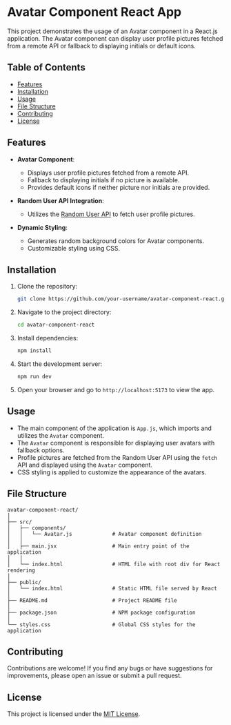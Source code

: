 # Avatar Component React App

This project demonstrates the usage of an Avatar component in a React.js application. The Avatar component can display user profile pictures fetched from a remote API or fallback to displaying initials or default icons.

## Table of Contents

- [Features](#features)
- [Installation](#installation)
- [Usage](#usage)
- [File Structure](#file-structure)
- [Contributing](#contributing)
- [License](#license)

## Features

- **Avatar Component**: 
  - Displays user profile pictures fetched from a remote API.
  - Fallback to displaying initials if no picture is available.
  - Provides default icons if neither picture nor initials are provided.

- **Random User API Integration**: 
  - Utilizes the [Random User API](https://randomuser.me/) to fetch user profile pictures.

- **Dynamic Styling**:
  - Generates random background colors for Avatar components.
  - Customizable styling using CSS.

## Installation

1. Clone the repository:
    ```bash
    git clone https://github.com/your-username/avatar-component-react.git
    ```

2. Navigate to the project directory:
    ```bash
    cd avatar-component-react
    ```

3. Install dependencies:
    ```bash
    npm install
    ```

4. Start the development server:
    ```bash
    npm run dev
    ```

5. Open your browser and go to `http://localhost:5173` to view the app.

## Usage

- The main component of the application is `App.js`, which imports and utilizes the `Avatar` component.
- The `Avatar` component is responsible for displaying user avatars with fallback options.
- Profile pictures are fetched from the Random User API using the `fetch` API and displayed using the `Avatar` component.
- CSS styling is applied to customize the appearance of the avatars.

## File Structure

```
avatar-component-react/
│
├── src/
│   ├── components/
│   │   └── Avatar.js             # Avatar component definition
│   │
│   ├── main.jsx                  # Main entry point of the application
│   │
│   └── index.html                # HTML file with root div for React rendering
│
├── public/
│   └── index.html                # Static HTML file served by React
│
├── README.md                     # Project README file
│
├── package.json                  # NPM package configuration
│
└── styles.css                    # Global CSS styles for the application
```

## Contributing

Contributions are welcome! If you find any bugs or have suggestions for improvements, please open an issue or submit a pull request.

## License

This project is licensed under the [MIT License](LICENSE).
